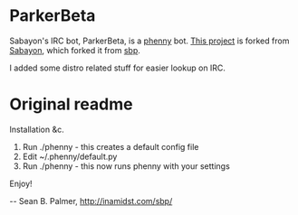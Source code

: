 # ParkerBeta

Sabayon's IRC bot, ParkerBeta, is a [phenny][bot] bot.
[This project][this] is forked from [Sabayon][ParkerBeta], which forked it
from [sbp][origin].

I added some distro related stuff for easier lookup on IRC.

# Original readme
Installation &c.

1) Run ./phenny - this creates a default config file
2) Edit ~/.phenny/default.py
3) Run ./phenny - this now runs phenny with your settings

Enjoy!

-- 
Sean B. Palmer, http://inamidst.com/sbp/

[bot]:        http://inamidst.com/phenny/
[this]:       https://github.com/Ryuno-Ki/parker
[ParkerBeta]: https://github.com/Sabayon/parker
[origin]:     https://github.com/sbp/phenny
